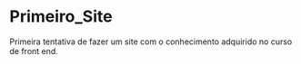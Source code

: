 # Primeiro_Site
Primeira tentativa de fazer um site com o conhecimento adquirido no curso de front end.
